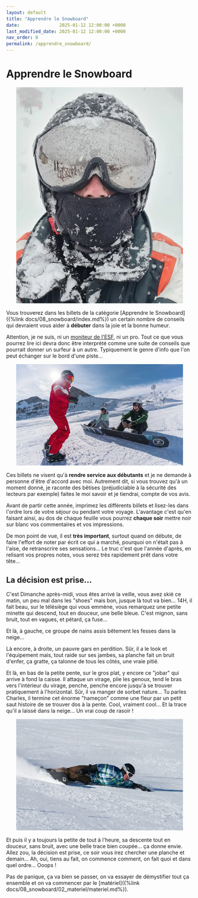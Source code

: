 ```yaml
---
layout: default
title: "Apprendre le Snowboard"
date:               2025-01-12 12:00:00 +0000
last_modified_date: 2025-01-12 12:00:00 +0000
nav_order: 8
permalink: /apprendre_snowboard/
---
```



# Apprendre le Snowboard

<div align="center">
<img src="./assets/img_02.webp" alt="" width="450" loading="lazy"/>
</div>

Vous trouverez dans les billets de la catégorie [Apprendre le Snowboard]({%link docs/08_snowboard/index.md%}) un certain nombre de conseils qui devraient vous aider à **débuter** dans la joie et la bonne humeur. 

Attention, je ne suis, ni un [moniteur de l'ESF](http://www.esf.net), ni un pro. Tout ce que vous pourrez lire ici devra donc être interprété comme une suite de conseils que pourrait donner un surfeur à un autre. Typiquement le genre d'info que l'on peut échanger sur le bord d'une piste...

<div align="center">
<img src="./assets/img_03.webp" alt="" width="450" loading="lazy"/>
</div>

Ces billets ne visent qu'à **rendre service aux débutants** et je ne demande à personne d'être d'accord avec moi. Autrement dit, si vous trouvez qu'à un moment donné, je raconte des bêtises (préjudiciable à la sécurité des lecteurs par exemple) faites le moi savoir et je tiendrai, compte de vos avis.

Avant de partir cette année, imprimez les différents billets et lisez-les dans l'ordre lors de votre séjour ou pendant votre voyage. L'avantage c'est qu'en faisant ainsi, au dos de chaque feuille vous pourrez **chaque soir** mettre noir sur blanc vos commentaires et vos impressions. 

De mon point de vue, il est **très important**, surtout quand on débute, de faire l'effort de noter par écrit ce qui a marché, pourquoi on n'était pas à l'aise, de retranscrire ses sensations... Le truc c'est que l'année d'après, en relisant vos propres notes, vous serez très rapidement prêt dans votre tête...

## La décision est prise...

C'est Dimanche après-midi, vous êtes arrivé la veille, vous avez skié ce matin, un peu mal dans les "shoes" mais bon, jusque là tout va bien… 14H, il fait beau, sur le télésiège qui vous emmène, vous remarquez une petite minette qui descend, tout en douceur, une belle bleue. C'est mignon, sans bruit, tout en vagues, et pétard, ça fuse…

Et là, à gauche, ce groupe de nains assis bêtement les fesses dans la neige...

Là encore, à droite, un pauvre gars en perdition. Sûr, il a le look et l'équipement mais, tout raide sur ses jambes, sa planche fait un bruit d'enfer, ça gratte, ça talonne de tous les côtés, une vraie pitié.

Et là, en bas de la petite pente, sur le gros plat, y encore ce "jobar" qui arrive à fond la caisse. Il attaque un virage, plie les genoux, tend le bras vers l'intérieur du virage, penche, penche encore jusqu'à se trouver pratiquement à l'horizontal. Sûr, il va manger de sorbet nature… Tu parles Charles, il termine cet énorme "hameçon" comme une fleur par un petit saut histoire de se trouver dos à la pente. Cool, vraiment cool… Et la trace qu'il a laissé dans la neige… Un vrai coup de rasoir !

<div align="center">
<img src="./assets/img_04.webp" alt="" width="450" loading="lazy"/>
</div>

Et puis il y a toujours la petite de tout à l'heure, sa descente tout en douceur, sans bruit, avec une belle trace bien coupée... ça donne envie. Allez zou, la décision est prise, ce soir vous irez chercher une planche et demain... Ah, oui, tiens au fait, on commence comment, on fait quoi et dans quel ordre... Ooops !

Pas de panique, ça va bien se passer, on va essayer de démystifier tout ça ensemble et on va commencer par le [matériel]({%link docs/08_snowboard/02_materiel/materiel.md%}).

